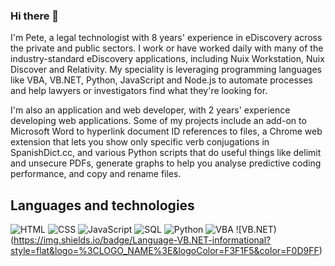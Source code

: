 ### Hi there 👋
I'm Pete, a legal technologist with 8 years' experience in eDiscovery across the private and public sectors. I work or have worked daily with many of the industry-standard eDiscovery applications, including Nuix Workstation, Nuix Discover and Relativity. My speciality is leveraging programming languages like VBA, VB.NET, Python, JavaScript and Node.js to automate processes and help lawyers or investigators find what they're looking for.

I'm also an application and web developer, with 2 years' experience developing web applications. Some of my projects include an add-on to Microsoft Word to hyperlink document ID references to files, a Chrome web extension that lets you show only specific verb conjugations in SpanishDict.cc, and various Python scripts that do useful things like delimit and unsecure PDFs, generate graphs to help you analyse predictive coding performance, and copy and rename files.

## Languages and technologies

![HTML](https://img.shields.io/badge/Language-HTML-informational?style=flat&logo=<LOGO_NAME>&logoColor=F3F1F5&color=F0D9FF)
![CSS](https://img.shields.io/badge/Language-CSS-informational?style=flat&logo=<LOGO_NAME>&logoColor=F3F1F5&color=F0D9FF)
![JavaScript](https://img.shields.io/badge/Language-JavaScript-informational?style=flat&logo=<LOGO_NAME>&logoColor=F3F1F5&color=F0D9FF)
![SQL](https://img.shields.io/badge/Language-SQL-informational?style=flat&logo=%3CLOGO_NAME%3E&logoColor=F3F1F5&color=F0D9FF)
![Python](https://img.shields.io/badge/Language-Python-informational?style=flat&logo=%3CLOGO_NAME%3E&logoColor=F3F1F5&color=F0D9FF)
![VBA](https://img.shields.io/badge/Language-VBA-informational?style=flat&logo=%3CLOGO_NAME%3E&logoColor=F3F1F5&color=F0D9FF)
![VB.NET)(https://img.shields.io/badge/Language-VB.NET-informational?style=flat&logo=%3CLOGO_NAME%3E&logoColor=F3F1F5&color=F0D9FF)

<!--
**peterekey/peterekey** is a ✨ _special_ ✨ repository because its `README.md` (this file) appears on your GitHub profile.

Helpful info on how to pimp out this README: https://www.sitepoint.com/github-profile-readme/

Here are some ideas to get you started:

- 🔭 I’m currently working on ...
- 🌱 I’m currently learning ...
- 👯 I’m looking to collaborate on ...
- 🤔 I’m looking for help with ...
- 💬 Ask me about ...
- 📫 How to reach me: ...
- 😄 Pronouns: ...
- ⚡ Fun fact: ...
-->
